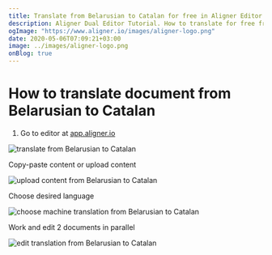 ```yaml
---
title: Translate from Belarusian to Catalan for free in Aligner Editor
description: Aligner Dual Editor Tutorial. How to translate for free from Belarusian to Catalan. Aligner is multilingual document management platform. 
ogImage: "https://www.aligner.io/images/aligner-logo.png"
date: 2020-05-06T07:09:21+03:00
image: ../images/aligner-logo.png
onBlog: true
---
```


# How to translate document from Belarusian to Catalan

1. Go to editor at [app.aligner.io](https://app.aligner.io "Aligner App web page")

![translate from Belarusian to Catalan](../aligner-blank-editor.png "translate from Belarusian to Catalan")

Copy-paste content or upload content

![upload content from Belarusian to Catalan](../aligner-uploaded-document.png "upload content from Belarusian to Catalan")

Choose desired language

![choose machine translation from Belarusian to Catalan](../aligner-language-dropdown.png "choose machine translation from Belarusian to Catalan")

Work and edit 2 documents in parallel

![edit translation from Belarusian to Catalan](../aligner-double-sitded-editor.png "edit translation from Belarusian to Catalan")

